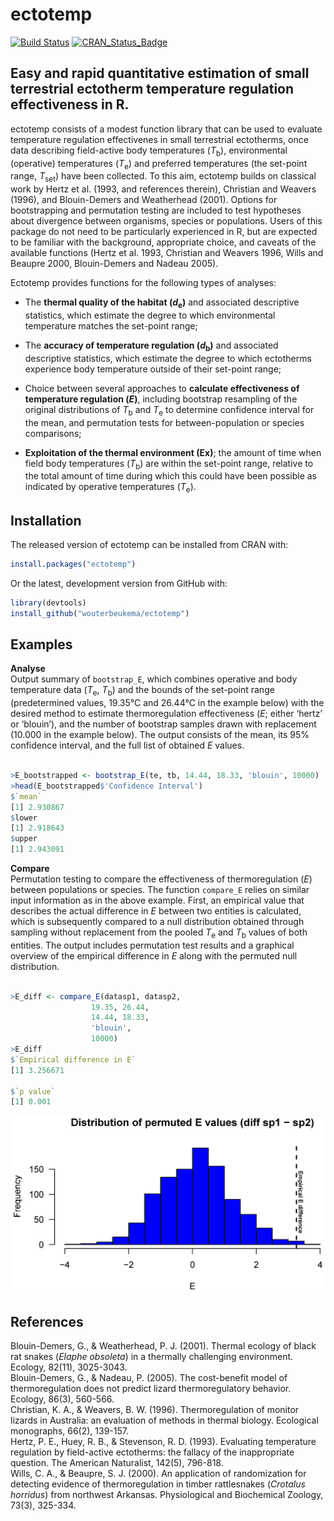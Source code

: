 
<!-- README.md is generated from README.Rmd. Please edit that file -->
ectotemp
========

[![Build Status](https://travis-ci.org/wouterbeukema/ectotemp.svg?branch=master)](https://travis-ci.org/wouterbeukema/ectotemp) [![CRAN\_Status\_Badge](http://www.r-pkg.org/badges/version/ectotemp)](https://cran.r-project.org/package=ectotemp)

Easy and rapid quantitative estimation of small terrestrial ectotherm temperature regulation effectiveness in R.
----------------------------------------------------------------------------------------------------------------

ectotemp consists of a modest function library that can be used to evaluate temperature regulation effectivenes in small terrestrial ectotherms, once data describing field-active body temperatures (*T*<sub>b</sub>), environmental (operative) temperatures (*T*<sub>e</sub>) and preferred temperatures (the set-point range, *T*<sub>set</sub>) have been collected. To this aim, ectotemp builds on classical work by Hertz et al. (1993, and references therein), Christian and Weavers (1996), and Blouin-Demers and Weatherhead (2001). Options for bootstrapping and permutation testing are included to test hypotheses about divergence between organisms, species or populations. Users of this package do not need to be particularly experienced in R, but are expected to be familiar with the background, appropriate choice, and caveats of the available functions (Hertz et al. 1993, Christian and Weavers 1996, Wills and Beaupre 2000, Blouin-Demers and Nadeau 2005).

Ectotemp provides functions for the following types of analyses:

-   The **thermal quality of the habitat (*d*<sub>e</sub>)** and associated descriptive statistics, which estimate the degree to which environmental temperature matches the set-point range;

-   The **accuracy of temperature regulation (*d*<sub>b</sub>)** and associated descriptive statistics, which estimate the degree to which ectotherms experience body temperature outside of their set-point range;

-   Choice between several approaches to **calculate effectiveness of temperature regulation (*E*)**, including bootstrap resampling of the original distributions of *T*<sub>b</sub> and *T*<sub>e</sub> to determine confidence interval for the mean, and permutation tests for between-population or species comparisons;

-   **Exploitation of the thermal environment (Ex)**; the amount of time when field body temperatures (*T*<sub>b</sub>) are within the set-point range, relative to the total amount of time during which this could have been possible as indicated by operative temperatures (*T*<sub>e</sub>).

Installation
------------

The released version of ectotemp can be installed from CRAN with:

``` r
install.packages("ectotemp")
```

Or the latest, development version from GitHub with:

``` r
library(devtools)
install_github("wouterbeukema/ectotemp")
```

Examples
--------

**Analyse**<br/> Output summary of `bootstrap_E`, which combines operative and body temperature data (*T*<sub>e</sub>, *T*<sub>b</sub>) and the bounds of the set-point range (predetermined values, 19.35°C and 26.44°C in the example below) with the desired method to estimate thermoregulation effectiveness (*E*; either ‘hertz’ or ‘blouin’), and the number of bootstrap samples drawn with replacement (10.000 in the example below). The output consists of the mean, its 95% confidence interval, and the full list of obtained *E* values.

``` r

>E_bootstrapped <- bootstrap_E(te, tb, 14.44, 18.33, 'blouin', 10000)
>head(E_bootstrapped$'Confidence Interval')
$`mean`
[1] 2.930867
$lower
[1] 2.918643
$upper
[1] 2.943091
```

**Compare**<br/> Permutation testing to compare the effectiveness of thermoregulation (*E*) between populations or species. The function `compare_E` relies on similar input information as in the above example. First, an empirical value that describes the actual difference in *E* between two entities is calculated, which is subsequently compared to a null distribution obtained through sampling without replacement from the pooled *T*<sub>e</sub> and *T*<sub>b</sub> values of both entities. The output includes permutation test results and a graphical overview of the empirical difference in *E* along with the permuted null distribution.

``` r

>E_diff <- compare_E(datasp1, datasp2,
                  19.35, 26.44, 
                  14.44, 18.33,
                  'blouin',
                  10000)
>E_diff
$`Empirical difference in E`
[1] 3.256671

$`p value`
[1] 0.001
```

![Histogram](histogram.jpg)

References
----------

Blouin-Demers, G., & Weatherhead, P. J. (2001). Thermal ecology of black rat snakes (*Elaphe obsoleta*) in a thermally challenging environment. Ecology, 82(11), 3025-3043.<br/> Blouin-Demers, G., & Nadeau, P. (2005). The cost-benefit model of thermoregulation does not predict lizard thermoregulatory behavior. Ecology, 86(3), 560-566.<br/> Christian, K. A., & Weavers, B. W. (1996). Thermoregulation of monitor lizards in Australia: an evaluation of methods in thermal biology. Ecological monographs, 66(2), 139-157.<br/> Hertz, P. E., Huey, R. B., & Stevenson, R. D. (1993). Evaluating temperature regulation by field-active ectotherms: the fallacy of the inappropriate question. The American Naturalist, 142(5), 796-818.<br/> Wills, C. A., & Beaupre, S. J. (2000). An application of randomization for detecting evidence of thermoregulation in timber rattlesnakes (*Crotalus horridus*) from northwest Arkansas. Physiological and Biochemical Zoology, 73(3), 325-334.
